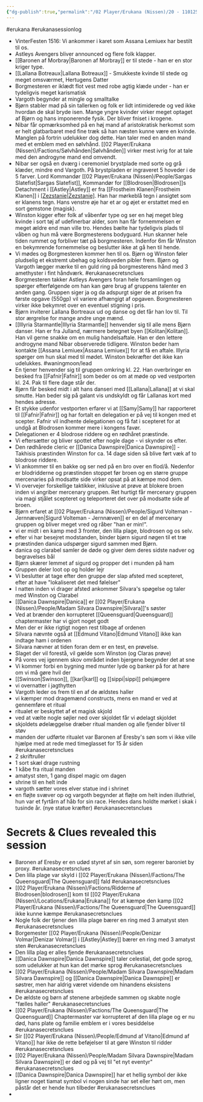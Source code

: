 ```yaml
---
{"dg-publish":true,"permalink":"/02 Player/Erukana (Nissen)/20 - 110125 - Changer of time - nissen - session 16/"}
---
```


#erukana #erukanasessionlog 

- VinterFesten 1516: Vi ankommer i karet som Assana Lemiuex har bestilt til os.
- Astleys Avengers bliver announced og flere folk klapper.
- [[Baronen af Morbray\|Baronen af Morbray]] er til stede - han er en stor kriger type.
- [[Lallana Botreaux\|Lallana Botreaux]] - Smukkeste kvinde til stede og meget omsværmet, Hertugens Datter
- Borgmesteren er iklædt flot vest med robe agtig klæde under - han er tydeligvis meget karismatisk
- Vargoth begynder at mingle og smalltalke
- Bjørn stabler mad på sin tallerken og folk er lidt intimiderede og ved ikke hvordan de skal bryde isen. Mange yngre kvinder virker meget optaget af Bjørn og hans imponerende fysik. Der bliver fniset i krogene.
- Nibar får opmærksomhed på en høj mand af aristokratisk herkomst som er helt glatbarbaret med fine træk så han næsten kunne være en kvinde. Manglen på fortrin udelukker dog dette. Han taler med en anden mand med et emblem med en sølvhånd. [[02 Player/Erukana (Nissen)/Factions/Sølvhånden\|Sølvhånden]] virker mest ivrig for at tale med den androgyne mand end omvendt.
- Nibar ser også en dværg i ceremoniel brystplade med sorte og grå klæder, mindre end Vargoth. På brystpladen er ingraveret 5 hoveder i de 5 farver. Lord Kommandør [[02 Player/Erukana (Nissen)/People/Sargas Slatefist\|Sargas Slatefist]], Kommandør for [[Blodrosen\|Blodrosen]]s Detachment i [[Astley\|Astley]] er fra [[Frostheim Klanen\|Frostheim Klanen]] i [[Zezstanie\|Zezstanie]](?). Han har mørkeblå tegn i ansigtet som er klanens tegn. Hans venstre øje har et ar og øjet er erstattet med en sort gemstone (magisk).
- Winston kigger efter folk af våbenfør type og ser en høj meget bleg kvinde i sort tøj af udefinerbar alder, som han får fornemmelsen er meget ældre end man ville tro. Hendes bælte har tydeligvis plads til våben og hun må være Borgmesterens bodyguard. Hun skanner hele tiden rummet og forbliver tæt på borgmesteren. Indenfor 6m får Winston en bekymrende fornemmelse og beslutter ikke at gå hen til hende.
- Vi mødes og Borgmesteren kommer hen til os. Bjørn og Winston føler pludselig et ekstremt ubehag og koldsveden pibler frem. Bjørn og Vargoth lægger mærke til en guld ring på borgmesterens hånd med 3 amethyster i fint håndværk. #erukanasecretsnclues 
- Borgmesteren takker Astleys Avengers foran hele forsamlingen og spørger efterfølgende om han kan gøre brug af gruppens talenter en anden gang. Gruppen siger ja og da adspurgt siger de at prisen fra første opgave (550gp) vil variere afhængigt af opgaven. Borgmesteren virker ikke bekymret over en eventuel stigning i pris.
- Bjørn inviterer Lallana Bortreaux ud og danse og det får han lov til. Til stor ærgrelse for mange andre unge mænd.
- [[Illyria Starmantle\|Illyria Starmantle]] henvender sig til alle mens Bjørn danser. Han er fra Julland, nærmere betegnet byen [[Kolitan\|Kolitan]]. Han vil gerne snakke om en mulig handelsaftale. Han er den lettere androgyne mand Nibar observerede tidligere. Winston beder ham kontakte [[Assana Lemiuex\|Assana Lemiuex]] for at få en aftale. Illyria spørger om hun skal med til mødet. Winston bekræfter det ikke kan udelukkes. #waningmoon/lead
- En tjener henvender sig til gruppen omkring kl. 22. Han overbringer en besked fra [[Fafnir\|Fafnir]] som beder os  om at møde op ved vestporten kl. 24. Pak til flere dage står der.
- Bjørn får besked midt i alt hans danseri med [[Lallana\|Lallana]] at vi skal smutte. Han beder sig på galant vis undskyldt og får Lallanas kort med hendes adresse. 
- Et stykke udenfor vestporten erfarer vi at [[Samy\|Samy]] har rapporteret til [[Fafnir\|Fafnir]] og har fortalt en delegation er på vej til kongen med et scepter. Fafnir vil indhente delegationen og få fat i scepteret for at undgå at Blodrosen kommer mere i kongens favør.
- Delegationen er 4 blodrose riddere og en rødhåret præstinde.
- Vi eftersætter og bliver spottet efter nogle dage - vi skynder os efter.
- Den rødhårede cleric er [[Danica Dawnspire\|Danica Dawnspire]] - Takhisis præstinden Winston for ca. 14 dage siden så blive ført væk af to blodrose riddere.
- Vi ankommer til en bakke og ser ned på en bro over en flod/å. Nedenfor er blodridderne og præstinden stoppet før broen og en større gruppe mercenaries på modsatte side virker opsat på at kæmpe mod dem.
- Vi overvejer forskellige taktikker, inklusive at prøve at blokere broen inden vi angriber mercenary gruppen. Ret hurtigt får mercenary gruppen via magi stjålet scepteret og teleporteret det over på modsatte side af broen.
- Bjørn erfaret at [[02 Player/Erukana (Nissen)/People/Sigurd Volteman - Jernnæven\|Sigurd Volteman - Jernnæven]] er en del af mercenary gruppen og bliver meget vred og råber "han er min!".
- vi er midt i en kamp med 3 fronter, den lilla plage, blodrosen og os selv.
- efter vi har besejret modstanden, binder bjørn sigurd nøgen til et træ 
- præstinden danica udspørger sigurd sammen med Bjørn.
- danica og clarabel samler de døde og giver dem deres sidste nadver og begravelses bål
- Bjørn skærer lemmet af sigurd og propper det i munden på ham 
- Gruppen deler loot op og holder lejr
- Vi beslutter at tage efter den gruppe der slap afsted med scepteret, efter at have "lokaliseret det med følelser"
- I natten inden vi drager afsted ankommer Silvara's spøgelse og taler med Winston og Clarabel 
- [[Danica Dawnspire\|Danica]] er [[02 Player/Erukana (Nissen)/People/Madam Silvara Dawnspire\|Silvara]]'s søster
- Ved at brænder den korrupteret [[Queensguard\|Queensguard]] chaptermaster har vi gjort noget godt 
- Men der er ikke rigtigt nogen rest tilbage af ordenen
- Silvara nævnte også at [[Edmund Vitano\|Edmund Vitano]] ikke kan indtage ham i ordenen
- Silvara nævner at tiden foran dem er en test, en prøvelse.
- Slaget der vil forestå, vil gælde som Winston (og Claras prøve)
- På vores vej igennem skov området inden bjergene begynder det at sne 
- Vi kommer forbi en bygning med munter lyde og banker på for at høre om vi må gøre hvil der 
- [[Swinson\|Swinson]], [[karl\|karl]] og [[sippi\|sippi]]  pelsjægere
- vi overnatter i jagthytten
- Vargoth leder os frem til en af de ældstes haller 
- vi kæmper mod dragemænd constructs, mens en mand er ved at gennemføre et ritual 
- ritualet er beskyttet af et magisk skjold
- ved at vælte nogle søjler ned over skjoldet får vi ødelagt skjoldet
- skjoldets ødelæggelse dræber ritual manden og alle fjender bliver til støv 
- manden der udførte ritualet var Baronen af Eresby's søn som vi ikke ville hjælpe med at rede med timeglasset for 15 år siden #erukanasecretsnclues 
- 2 skriftruller 
- 1 sort skæl drage rustning 
- 1 kåbe fra ritual manden 
- amatyst sten, 1 gang dispel magic om dagen 
- shrine til en helt inde 
- vargoth sætter vores elver statue ind i shrinet 
- en fløjte svæver op og vargoth begynder at fløjte om helt inden illuthriel, hun var et fyrtårn af håb for sin race. Hendes dans holdte mørket i skak i tusinde år. (nye statue kræfter) #erukanasecretsnclues 

# Secrets & Clues revealed this session 

- Baronen af Eresby er en udød styret af sin søn, som regerer baroniet by proxy.  #erukanasecretsnclues 
- Den lilla plage var skyld i [[02 Player/Erukana (Nissen)/Factions/The Queensguard\|The Queensguard]] fald #erukanasecretsnclues 
- [[02 Player/Erukana (Nissen)/Factions/Ridderne af Blodrosen\|blodrosen]] kom til [[02 Player/Erukana (Nissen)/Locations/Erukana\|Erukana]] for at kæmpe den kamp [[02 Player/Erukana (Nissen)/Factions/The Queensguard\|The Queensguard]] ikke kunne kæmpe #erukanasecretsnclues 
- Nogle folk der tjener den lilla plage bærer en ring med 3 amatyst sten #erukanasecretsnclues 
- Borgemester [[02 Player/Erukana (Nissen)/People/Denizar Volmar\|Denizar Volmar]] i [[Astley\|Astley]] bærer en ring med 3 amatyst sten #erukanasecretsnclues 
- Den lilla plag er alles fjende #erukanasecretsnclues 
- [[Danica Dawnspire\|Danica Dawnspire]] taler celestial, det gode sprog, som udelukker at hun kan det mørke sprog #erukanasecretsnclues 
- [[02 Player/Erukana (Nissen)/People/Madam Silvara Dawnspire\|Madam Silvara Dawnspire]] og [[Danica Dawnspire\|Danica Dawnspire]] er søstrer, men har aldrig været vidende om hinandens eksistens #erukanasecretsnclues 
- De ældste og børn af stenene arbejdede sammen og skabte nogle "fælles haller" #erukanasecretsnclues 
- [[02 Player/Erukana (Nissen)/Factions/The Queensguard\|The Queensguard]] Chaptermaster var korrupteret af den lilla plage og er nu død, hans plate og familie emblem er i vores besiddelse #erukanasecretsnclues 
- Sir [[02 Player/Erukana (Nissen)/People/Edmund af Vitano\|Edmund af Vitano]] har ikke de rette beføjelser til at gøre Winston til ridder #erukanasecretsnclues 
- [[02 Player/Erukana (Nissen)/People/Madam Silvara Dawnspire\|Madam Silvara Dawnspire]] er død og på vej til "et nyt eventyr" #erukanasecretsnclues 
- [[Danica Dawnspire\|Danica Dawnspire]] har et hellig symbol der ikke ligner noget tiamat symbol vi nogen sinde har set eller hørt om, men påstår det er hende hun tilbeder #erukanasecretsnclues 
- 


